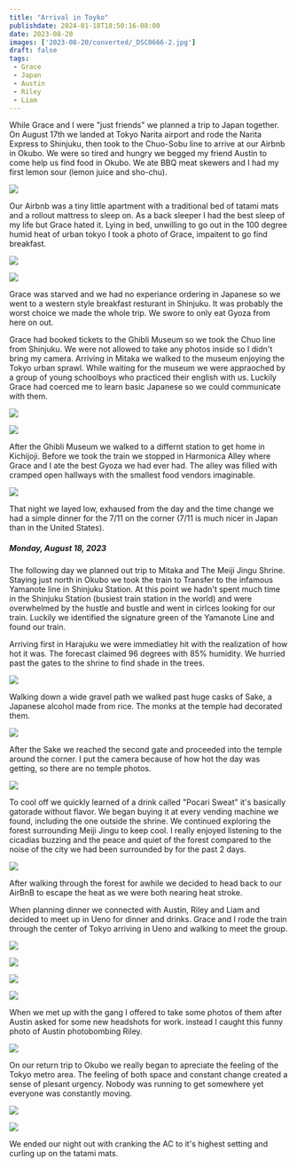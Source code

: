 ```yaml
---
title: "Arrival in Toyko"
publishdate: 2024-01-18T18:50:16-08:00
date: 2023-08-20
images: ['2023-08-20/converted/_DSC0666-2.jpg']
draft: false
tags:
 - Grace
 - Japan
 - Austin
 - Riley
 - Liam
---
```


While Grace and I were "just friends" we planned a trip to Japan together.  On August 17th we landed at Tokyo Narita airport and rode the Narita Express to Shinjuku, then took to the Chuo-Sobu line to arrive at our Airbnb in Okubo.  We were so tired and hungry we begged my friend Austin to come help us find food in Okubo.  We ate BBQ meat skewers and I had my first lemon sour (lemon juice and sho-chu).

![](misc/IMG_0307-2.jpg)

Our Airbnb was a tiny little apartment with a traditional bed of tatami mats and a rollout mattress to sleep on.  As a back sleeper I had the best sleep of my life but Grace hated it.  Lying in bed, unwilling to go out in the 100 degree humid heat of urban tokyo I took a photo of Grace, impaitent to go find breakfast.

![](2023-08-20/converted/_DSC0657.jpg)

![](2023-08-20/converted/_DSC0660.jpg)

Grace was starved and we had no experiance ordering in Japanese so we went to a western style breakfast resturant in Shinjuku.  It was probably the worst choice we made the whole trip.  We swore to only eat Gyoza from here on out.

Grace had booked tickets to the Ghibli Museum so we took the Chuo line from Shinjuku.  We were not allowed to take any photos inside so I didn't bring my camera.  Arriving in Mitaka we walked to the museum enjoying the Tokyo urban sprawl.  While waiting for the museum we were appraoched by a group of young schoolboys who practiced their english with us.  Luckily Grace had coerced me to learn basic Japanese so we could communicate with them.

![](misc/IMG_0301.JPG)

![](misc/IMG_7138-2.jpg)

After the Ghibli Museum we walked to a differnt station to get home in Kichijoji.  Before we took the train we stopped in Harmonica Alley where Grace and I ate the best Gyoza we had ever had.  The alley was filled with cramped open hallways with the smallest food vendors imaginable.

![](misc/IMG_7140-2.jpg)

That night we layed low, exhaused from the day and the time change we had a simple dinner for the 7/11 on the corner (7/11 is much nicer in Japan than in the United States).

##### Monday, August 18, 2023

The following day we planned out trip to Mitaka and The Meiji Jingu Shrine.  Staying just north in Okubo we took the train to Transfer to the infamous Yamanote line in Shinjuku Station.  At this point we hadn't spent much time in the Shinjuku Station (busiest train station in the world) and were overwhelmed by the hustle and bustle and went in cirlces looking for our train.  Luckily we identified the signature green of the Yamanote Line and found our train.

Arriving first in Harajuku we were immediatley hit with the realization of how hot it was.  The forecast claimed 96 degrees with 85% humidity.  We hurried past the gates to the shrine to find shade in the trees.

![](2023-08-20/converted/_DSC0666-2.jpg)

Walking down a wide gravel path we walked past huge casks of Sake, a Japanese alcohol made from rice.  The monks at the temple had decorated them.

![](2023-08-20/converted/_DSC0673.jpg)

After the Sake we reached the second gate and proceeded into the temple around the corner.  I put the camera because of how hot the day was getting, so there are no temple photos.

![](2023-08-20/converted/_DSC0676.jpg)

To cool off we quickly learned of a drink called "Pocari Sweat" it's basically gatorade without flavor.  We began buying it at every vending machine we found, including the one outside the shrine.  We continued exploring the forest surrounding Meiji Jingu to keep cool.  I really enjoyed listening to the cicadias buzzing and the peace and quiet of the forest compared to the noise of the city we had been surrounded by for the past 2 days.

![](2023-08-20/converted/_DSC0682.jpg)

After walking through the forest for awhile we decided to head back to our AirBnB to escape the heat as we were both nearing heat stroke.

When planning dinner we connected with Austin, Riley and Liam and decided to meet up in Ueno for dinner and drinks.  Grace and I rode the train through the center of Tokyo arriving in Ueno and walking to meet the group.

![](2023-08-20/converted/_DSC0686.jpg)

![](2023-08-20/converted/_DSC0691.jpg)

![](2023-08-20/converted/_DSC0694.jpg)

![](2023-08-20/converted/_DSC0697.jpg)

When we met up with the gang I offered to take some photos of them after Austin asked for some new headshots for work.  instead I caught this funny photo of Austin photobombing Riley.

![](2023-08-20/converted/_DSC0704.jpg)

On our return trip to Okubo we really began to apreciate the feeling of the Tokyo metro area.  The feeling of both space and constant change created a sense of plesant urgency.  Nobody was running to get somewhere yet everyone was constantly moving.

![](2023-08-20/converted/_DSC0708.jpg)

![](2023-08-20/converted/_DSC0713.jpg)

We ended our night out with cranking the AC to it's highest setting and curling up on the tatami mats.